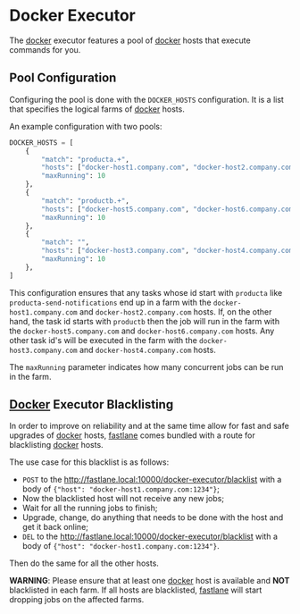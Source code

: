 # Docker Executor

The [docker](https://docs.docker.com/) executor features a pool of [docker](https://docs.docker.com/) hosts that execute commands for you.

## Pool Configuration

Configuring the pool is done with the `DOCKER_HOSTS` configuration. It is a list that specifies the logical farms of [docker](https://docs.docker.com/) hosts.

An example configuration with two pools:

```python
DOCKER_HOSTS = [
    {
        "match": "producta.+",
        "hosts": ["docker-host1.company.com", "docker-host2.company.com"],
        "maxRunning": 10
    },
    {
        "match": "productb.+",
        "hosts": ["docker-host5.company.com", "docker-host6.company.com"],
        "maxRunning": 10
    },
    {
        "match": "",
        "hosts": ["docker-host3.company.com", "docker-host4.company.com"],
        "maxRunning": 10
    },
]
```

This configuration ensures that any tasks whose id start with `producta` like `producta-send-notifications` end up in a farm with the `docker-host1.company.com` and `docker-host2.company.com` hosts. If, on the other hand, the task id starts with `productb` then the job will run in the farm with the `docker-host5.company.com` and `docker-host6.company.com` hosts. Any other task id's will be executed in the farm with the `docker-host3.company.com` and `docker-host4.company.com` hosts.

The `maxRunning` parameter indicates how many concurrent jobs can be run in the farm.

## [Docker](https://docs.docker.com/) Executor Blacklisting

In order to improve on reliability and at the same time allow for fast and safe upgrades of [docker](https://docs.docker.com/) hosts, [fastlane](https://github.com/fastlane) comes bundled with a route for blacklisting [docker](https://docs.docker.com/) hosts.

The use case for this blacklist is as follows:

-   `POST` to the <http://fastlane.local:10000/docker-executor/blacklist> with a body of `{"host": "docker-host1.company.com:1234"}`;
-   Now the blacklisted host will not receive any new jobs;
-   Wait for all the running jobs to finish;
-   Upgrade, change, do anything that needs to be done with the host and get it back online;
-   `DEL` to the <http://fastlane.local:10000/docker-executor/blacklist> with a body of `{"host": "docker-host1.company.com:1234"}`.

Then do the same for all the other hosts.

**WARNING**: Please ensure that at least one [docker](https://docs.docker.com/) host is available and **NOT** blacklisted in each farm. If all hosts are blacklisted, [fastlane](https://github.com/fastlane) will start dropping jobs on the affected farms.

